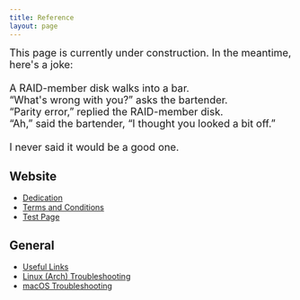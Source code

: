 ```yaml
---
title: Reference
layout: page
--- 
```

<font size="4">
This page is currently under construction. In the meantime, here's a joke:
<br><br>
A RAID-member disk walks into a bar. <br>
“What's wrong with you?” asks the bartender.<br>
“Parity error,” replied the RAID-member disk. <br>
“Ah,” said the bartender, “I thought you looked a bit off.”
<br><br>
I never said it would be a good one. 
</font>

## Website ## 

- [Dedication](https://martbetz.github.io/dedication.html)
- [Terms and Conditions](https://martbetz.github.io/terms-and-conditions.html)
- [Test Page](https://martbetz.github.io/test.html)

## General ##

- [Useful Links](https://martbetz.github.io/links.html)
- [Linux (Arch) Troubleshooting](https://martbetz.github.io/linux-trouble-shooting.html)
- [macOS Troubleshooting](https://martbetz.github.io/macos-trouble-shooting.html)
